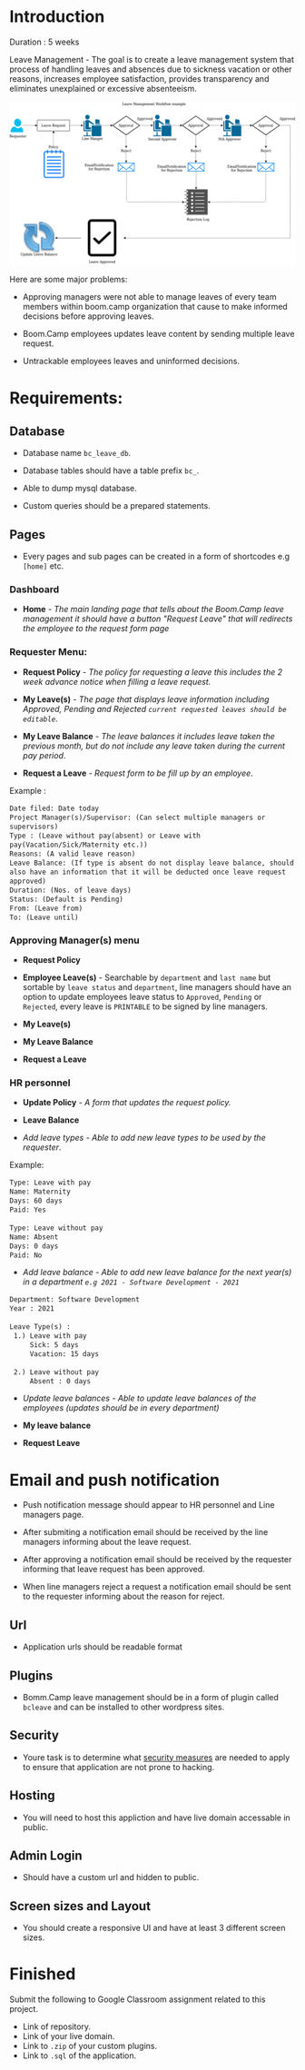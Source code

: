 # Introduction

Duration : 5 weeks

Leave Management - The goal is to create a leave management system that process of handling leaves and absences due to sickness vacation or other reasons, increases employee satisfaction, provides transparency and eliminates unexplained or excessive absenteeism.

![leave.png](leave.png)

Here are some major problems:

* Approving managers were not able to manage leaves of every team members within boom.camp organization that cause to make informed decisions before approving leaves.

* Boom.Camp employees updates leave content by sending multiple leave request. 

* Untrackable employees leaves and uninformed decisions.


# Requirements:

## Database

* Database name `bc_leave_db`.

* Database tables should have a table prefix `bc_`.

* Able to dump mysql database. 

* Custom queries should be a prepared statements.

## Pages

* Every pages and sub pages can be created in a form of shortcodes e.g `[home]` etc. 

### Dashboard

* **Home** *- The main landing page that tells about the Boom.Camp leave management it should have a button "Request Leave" that will redirects the employee to the request form page*


### Requester Menu:
	
* **Request Policy** *- The policy for requesting a leave this includes the 2 week advance notice when filling a leave request.*

* **My Leave(s)** *- The page that displays leave information including Approved, Pending and Rejected `current requested leaves should be editable`*.

* **My Leave Balance** *- The leave balances it includes leave taken the previous month, but do not include any leave taken during the current pay period*.

* **Request a Leave** *- Request form to be fill up by an employee*.

Example :

```
Date filed: Date today 
Project Manager(s)/Supervisor: (Can select multiple managers or supervisors)
Type : (Leave without pay(absent) or Leave with pay(Vacation/Sick/Maternity etc.))
Reasons: (A valid leave reason)
Leave Balance: (If type is absent do not display leave balance, should also have an information that it will be deducted once leave request approved)
Duration: (Nos. of leave days)
Status: (Default is Pending)
From: (Leave from)
To: (Leave until)
```

### Approving Manager(s) menu

* **Request Policy**

* **Employee Leave(s)** - Searchable by `department` and `last name` but sortable by `leave status` and `department`, line managers should have an option to update employees leave status to `Approved`, `Pending` or `Rejected`, every leave is `PRINTABLE` to be signed by line managers.

* **My Leave(s)**

* **My Leave Balance** 	

* **Request a Leave**


### HR personnel

* **Update Policy** *- A form that updates the request policy.*

* **Leave Balance** 

* *Add leave types - Able to add new leave types to be used by the requester*.

Example: 

```
Type: Leave with pay
Name: Maternity
Days: 60 days
Paid: Yes

Type: Leave without pay
Name: Absent
Days: 0 days
Paid: No
```

* *Add leave balance - Able to add new leave balance for the next year(s) in a department `e.g 2021 - Software Development - 2021`*

```
Department: Software Development
Year : 2021

Leave Type(s) :
 1.) Leave with pay 
     Sick: 5 days
     Vacation: 15 days
     
 2.) Leave without pay
     Absent : 0 days
```

* *Update leave balances - Able to update leave balances of the employees (updates should be in every department)*
		
* **My leave balance** 	

* **Request Leave**

# Email and push notification

* Push notification message should appear to HR personnel and Line managers page.

* After submiting a notification email should be received by the line managers informing about the leave request.

* After approving a notification email should be received by the requester informing that leave request has been approved.

* When line managers reject a request a notification email should be sent to the requester informing about the reason for reject.


## Url

* Application urls should be readable format

## Plugins

* Bomm.Camp leave management should be in a form of plugin called `bcleave` and can be installed to other wordpress sites.

## Security

* Youre task is to determine what [security measures](https://secure.wphackedhelp.com/blog/wordpress-security-checklist-guide/) are needed to apply to ensure that application are not prone to hacking.

## Hosting

* You will need to host this appliction and have live domain accessable in public.

## Admin Login

* Should have a custom url and hidden to public.

## Screen sizes and Layout

* You should create a responsive UI and have at least 3 different screen sizes.

# Finished

Submit the following to Google Classroom assignment related to this project.

* Link of repository.
* Link of your live domain.
* Link to `.zip` of your custom plugins.
* Link to `.sql` of the application.


